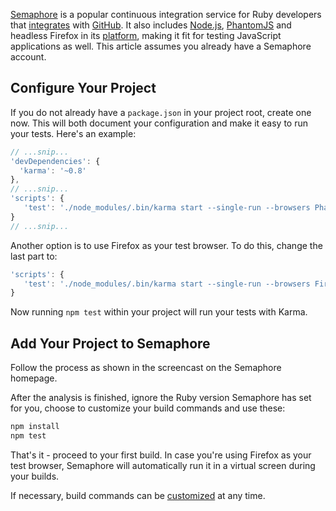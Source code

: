 [Semaphore] is a popular continuous integration service for
Ruby developers that [integrates] with [GitHub]. It also includes
[Node.js], [PhantomJS] and headless Firefox in its [platform],
making it fit for testing JavaScript applications as well.
This article assumes you already have a Semaphore account.

## Configure Your Project

If you do not already have a `package.json` in your project root,
create one now. This will both document your configuration and
make it easy to run your tests. Here's an example:

```javascript
// ...snip...
'devDependencies': {
  'karma': '~0.8'
},
// ...snip...
'scripts': {
   'test': './node_modules/.bin/karma start --single-run --browsers PhantomJS'
}
// ...snip...
```

Another option is to use Firefox as your test browser. To do this, change
the last part to:

```javascript
'scripts': {
   'test': './node_modules/.bin/karma start --single-run --browsers Firefox'
}
```

Now running `npm test` within your project will run your tests with Karma.

## Add Your Project to Semaphore

Follow the process as shown in the screencast on the Semaphore homepage.

After the analysis is finished, ignore the Ruby version Semaphore has set
for you, choose to customize your build commands and use these:

```bash
npm install
npm test
```

That's it - proceed to your first build. In case you're using Firefox as
your test browser, Semaphore will automatically run it in a virtual screen
during your builds.

If necessary, build commands can be [customized] at any time.


[Semaphore]: https://semaphoreapp.com
[integrates]: https://semaphoreapp.com/features
[Github]: https://github.com/
[Node.js]: http://nodejs.org
[PhantomJS]: http://phantomjs.org/
[platform]: http://docs.semaphoreapp.com/version-information
[customized]: http://docs.semaphoreapp.com/custom-build-commands
